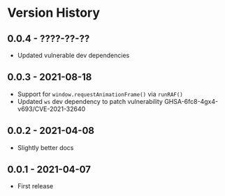 # Version History

## 0.0.4 - ????-??-??

* Updated vulnerable dev dependencies


## 0.0.3 - 2021-08-18

* Support for `window.requestAnimationFrame()` via `runRAF()`
* Updated `ws` dev dependency to patch vulnerability GHSA-6fc8-4gx4-v693/CVE-2021-32640


## 0.0.2 - 2021-04-08

* Slightly better docs


## 0.0.1 - 2021-04-07

* First release
